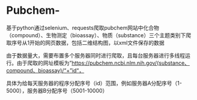 # Pubchem-
基于python通过selenium、requests爬取pubchem网站中化合物（compound）、生物测定（bioassay）、物质（substance）三个主题类别下爬取序号从1开始的网页数据，包括二维结构图，以xml文件保存的数据

由于数据量大，需要布置多个服务器同时进行爬取，且每台服务器进行多线程运行。由于爬取的网址模板为”https://pubchem.ncbi.nlm.nih.gov/(substance、compound、bioassay)/“+”id“， 

具体为给每天服务器的程序分配序号（id）范围，例如服务器A分配序号（1-5000），服务器B分配序号（5001-10000）
